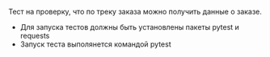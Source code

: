 Тест на проверку, что по треку заказа можно получить данные  о заказе.
- Для запуска тестов должны быть установлены пакеты pytest и requests
- Запуск теста выполянется командой pytest


